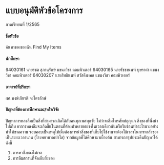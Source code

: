 # แบบอนุมัติหัวข้อโครงการ 
ภาคเรีทยนที่ 1/2565

#### ชื่อหัวข้อ
ค้นหาของของฉัน
Find My Items
       
#### นักศึกษา 
64030161 นายรชต สุภานุรักษ์       แขนงวิชา คอมพิวเตอร์
64030165 นายรัชชานนท์ บุษราคำ    แขนงวิชา คอมพิวเตอร์
64030207 นายสิทธินนท์ สวัสดีมงคล  แขนงวิชา คอมพิวเตอร์

#### อาจารย์ที่ปรึกษา
ผศ.พงษ์เกียรติ จงไตรลักษ์

#### ปัญหาที่ต้องการศึกษาและ/หรือวิจัย
ปัญหาการหลงลืมเป็นสิ่งที่สามารถเกิดได้กับคนทุกเพศทุกวัย ไม่ว่าจะลืมโทรศัพท์กุญแจ สิ่งของที่พึ่งนำไปเก็บ
อาการหลงลืมจะเกิดขึ้นในตอนที่ต้องทำหลายอย่างในเวลาเดียวกันหรือรีบร้อนทำอะไรบางอย่าง ทำให้ขาดความ
รอบคอบเป็นเหตุให้เมื่อต้องการนำสิ่งของที่เก็บไปใช้งานจะต้องใช้เวลาในการหาสิ่งของเป็นระยะเวลานาน
(โรงพยาบาลเปาโล)
จากข้อมูลที่ได้ศึกษามาเบื้องต้น สามารถสรุปประเด็นปัญหาได้ดังนี้
1. การหาสิ่งของไม่เจอ
2. การลืมสถานที่จัดเก็บสิ่งของ
